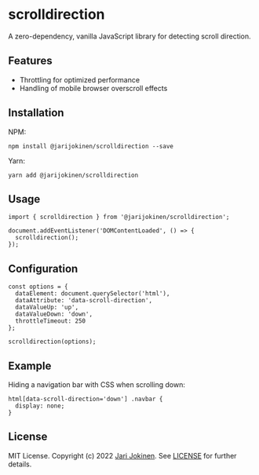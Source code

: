 # scrolldirection

A zero-dependency, vanilla JavaScript library for detecting scroll direction.

## Features

* Throttling for optimized performance
* Handling of mobile browser overscroll effects

## Installation

NPM:

    npm install @jarijokinen/scrolldirection --save

Yarn:

    yarn add @jarijokinen/scrolldirection

## Usage

    import { scrolldirection } from '@jarijokinen/scrolldirection';

    document.addEventListener('DOMContentLoaded', () => {
      scrolldirection();
    });

## Configuration

    const options = {
      dataElement: document.querySelector('html'),
      dataAttribute: 'data-scroll-direction',
      dataValueUp: 'up',
      dataValueDown: 'down',
      throttleTimeout: 250
    };

    scrolldirection(options);

## Example

Hiding a navigation bar with CSS when scrolling down:

    html[data-scroll-direction='down'] .navbar {
      display: none;
    }

## License

MIT License. Copyright (c) 2022 [Jari Jokinen](https://jarijokinen.com).  See
[LICENSE](https://github.com/jarijokinen/scrolldirection/blob/main/LICENSE.txt)
for further details.

